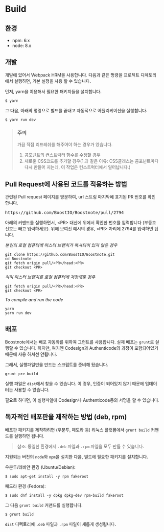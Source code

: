 # Build

## 환경

* npm: 6.x
* node: 8.x

## 개발

개발에 있어서 Webpack HRM을 사용합니다.
다음과 같은 명령을 프로젝트 디렉토리에서 실행하면, 기본 설정을 사용 할 수 있습니다.

먼저, yarn을 이용해서 필요한 패키지들을 설치합니다.

```
$ yarn
```

그 다음, 아래의 명령으로 빌드를 끝내고 자동적으로 어플리케이션을 실행합니다.

```
$ yarn run dev
```

> ### 주의
> 가끔 직접 리프레쉬를 해주어야 하는 경우가 있습니다.
> 1. 콤포넌트의 컨스트럭터 함수를 수정할 경우
> 2. 새로운 CSS코드를 추가할 경우(1.과 같은 이유: CSS클래스는 콤포넌트마다 다시 만들어 지는데, 이 작업은 컨스트럭터에서 일어납니다.)

## Pull Request에 사용된 코드를 적용하는 방법
관련된 Pull request 페이지를 방문하여, url 스트링 마지막에 표기된 PR 번호를 확인합니다.
<pre>
https://github.com/BoostIO/Boostnote/pull/2794
</pre>
아래의 커맨드를 실행하면서, \<PR> 대신에 위에서 확인한 번호를 입력합니다 (부등호 신호는 빼고 입력하세요).
위에 보여진 예시의 경우, \<PR> 자리에 2794를 입력하면 됩니다.

_본인의 로컬 컴퓨터에 마스터 브랜치가 복사되어 있지 않은 경우_
```
git clone https://github.com/BoostIO/Boostnote.git
cd Boostnote
git fetch origin pull/<PR>/head:<PR>
git checkout <PR>
```

_이미 마스터 브랜치를 로컬 컴퓨터에 저장해둔 경우_
```
git fetch origin pull/<PR>/head:<PR>
git checkout <PR>
```

_To compile and run the code_
```
yarn
yarn run dev
```

## 배포

Boostnote에서는 배포 자동화를 위하여 그런트를 사용합니다.
실제 배포는 `grunt`로 실행할 수 있습니다. 하지만, 여기엔 Codesign과 Authenticode의 과정이 포함되어있기 때문에 사용 하셔선 안됩니다.

그래서, 실행파일만을 만드는 스크립트를 준비해 뒀습니다.

```
grunt pre-build
```

실행 파일은 `dist`에서 찾을 수 있습니다. 이 경우, 인증이 되어있지 않기 때문에 업데이터는 사용할 수 없습니다.

필요로 하다면, 이 실행파일에 Codesign나 Authenticode등의 서명을 할 수 있습니다.

## 독자적인 배포판을 제작하는 방법 (deb, rpm)

배포판 패키지를 제작하려면 (우분투, 페도라 등) 리눅스 플랫폼에서 `grunt build` 커맨드를 실행하면 됩니다.

> 참조: 동일한 환경에서 `.deb` 파일과 `.rpm` 파일을 모두 만들 수 있습니다.

지원되는 버전의 `node`와 `npm`을 설치한 다음, 빌드에 필요한 패키지를 설치합니다.

우분투/데비안 환경 (Ubuntu/Debian):

```
$ sudo apt-get install -y rpm fakeroot
```

페도라 환경 (Fedora):

```
$ sudo dnf install -y dpkg dpkg-dev rpm-build fakeroot
```

그 다음 `grunt build` 커맨드를 실행합니다.

```
$ grunt build
```

`dist` 디렉토리에 `.deb` 파일과 `.rpm` 파일이 새롭게 생성됩니다.
